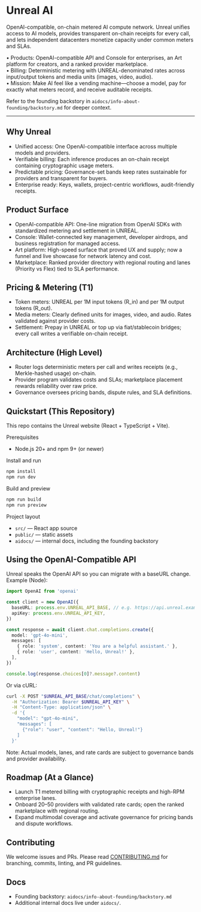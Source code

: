 # Unreal AI

 OpenAI-compatible, on-chain metered AI compute network. Unreal unifies access to AI models, provides transparent on-chain receipts for every call, and lets independent datacenters monetize capacity under common meters and SLAs.

 • Products: OpenAI-compatible API and Console for enterprises, an Art platform for creators, and a ranked provider marketplace.  
 • Billing: Deterministic metering with UNREAL-denominated rates across input/output tokens and media units (images, video, audio).  
 • Mission: Make AI feel like a vending machine—choose a model, pay for exactly what meters record, and receive auditable receipts.

 Refer to the founding backstory in `aidocs/info-about-founding/backstory.md` for deeper context.

 ---

 ## Why Unreal

 - Unified access: One OpenAI-compatible interface across multiple models and providers.
 - Verifiable billing: Each inference produces an on-chain receipt containing cryptographic usage meters.
 - Predictable pricing: Governance-set bands keep rates sustainable for providers and transparent for buyers.
 - Enterprise ready: Keys, wallets, project-centric workflows, audit-friendly receipts.

 ## Product Surface

 - OpenAI-compatible API: One-line migration from OpenAI SDKs with standardized metering and settlement in UNREAL.
 - Console: Wallet-connected key management, developer airdrops, and business registration for managed access.
 - Art platform: High-speed surface that proved UX and supply; now a funnel and live showcase for network latency and cost.
 - Marketplace: Ranked provider directory with regional routing and lanes (Priority vs Flex) tied to SLA performance.

 ## Pricing & Metering (T1)

 - Token meters: UNREAL per 1M input tokens (R_in) and per 1M output tokens (R_out).
 - Media meters: Clearly defined units for images, video, and audio. Rates validated against provider costs.
 - Settlement: Prepay in UNREAL or top up via fiat/stablecoin bridges; every call writes a verifiable on-chain receipt.

 ## Architecture (High Level)

 - Router logs deterministic meters per call and writes receipts (e.g., Merkle-hashed usage) on-chain.
 - Provider program validates costs and SLAs; marketplace placement rewards reliability over raw price.
 - Governance oversees pricing bands, dispute rules, and SLA definitions.

 ## Quickstart (This Repository)

 This repo contains the Unreal website (React + TypeScript + Vite).

 Prerequisites
 - Node.js 20+ and npm 9+ (or newer)

 Install and run
 ```bash
 npm install
 npm run dev
 ```

 Build and preview
 ```bash
 npm run build
 npm run preview
 ```

 Project layout
 - `src/` — React app source
 - `public/` — static assets
 - `aidocs/` — internal docs, including the founding backstory

 ## Using the OpenAI-Compatible API

 Unreal speaks the OpenAI API so you can migrate with a baseURL change. Example (Node):

 ```ts
 import OpenAI from 'openai'

 const client = new OpenAI({
   baseURL: process.env.UNREAL_API_BASE, // e.g. https://api.unreal.example/v1
   apiKey: process.env.UNREAL_API_KEY,
 })

 const response = await client.chat.completions.create({
   model: 'gpt-4o-mini',
   messages: [
     { role: 'system', content: 'You are a helpful assistant.' },
     { role: 'user', content: 'Hello, Unreal!' },
   ],
 })

 console.log(response.choices[0]?.message?.content)
 ```

 Or via cURL:

 ```bash
 curl -X POST "$UNREAL_API_BASE/chat/completions" \
   -H "Authorization: Bearer $UNREAL_API_KEY" \
   -H "Content-Type: application/json" \
   -d '{
     "model": "gpt-4o-mini",
     "messages": [
       {"role": "user", "content": "Hello, Unreal!"}
     ]
   }'
 ```

 Note: Actual models, lanes, and rate cards are subject to governance bands and provider availability.

 ## Roadmap (At a Glance)

 - Launch T1 metered billing with cryptographic receipts and high-RPM enterprise lanes.
 - Onboard 20–50 providers with validated rate cards; open the ranked marketplace with regional routing.
 - Expand multimodal coverage and activate governance for pricing bands and dispute workflows.

 ## Contributing

 We welcome issues and PRs. Please read [CONTRIBUTING.md](./CONTRIBUTING.md) for branching, commits, linting, and PR guidelines.

 ## Docs

 - Founding backstory: `aidocs/info-about-founding/backstory.md`
 - Additional internal docs live under `aidocs/`.
